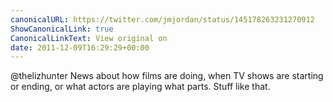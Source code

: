 ```yaml
---
canonicalURL: https://twitter.com/jmjordan/status/145178263231270912
ShowCanonicalLink: true
CanonicalLinkText: View original on
date: 2011-12-09T16:29:29+00:00
---
```

@thelizhunter News about how films are doing, when TV shows are starting or ending, or what actors are playing what parts. Stuff like that.